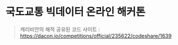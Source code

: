 # 국도교통 빅데이터 온라인 해커톤
> 캐리비안의 해적
공유된 코드 사이트 : https://dacon.io/competitions/official/235622/codeshare/1639
